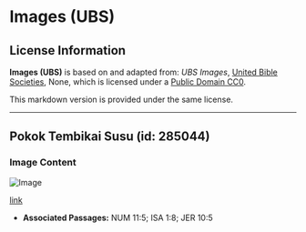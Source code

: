 # Images (UBS)

## License Information

**Images (UBS)** is based on and adapted from: _UBS Images_, [United Bible Societies](https://unitedbiblesocieties.org/), None, which is licensed under a [Public Domain CC0](https://creativecommons.org/public-domain/cc0/).

This markdown version is provided under the same license.



--------------------------------

## Pokok Tembikai Susu (id: 285044)

### Image Content

![Image](https://cdn.aquifer.bible/aquifer-content/resources/Media/WEB-0661_muskmelon_vine.jpg)

[link](https://cdn.aquifer.bible/aquifer-content/resources/Media/WEB-0661_muskmelon_vine.jpg)

* **Associated Passages:** NUM 11:5; ISA 1:8; JER 10:5

